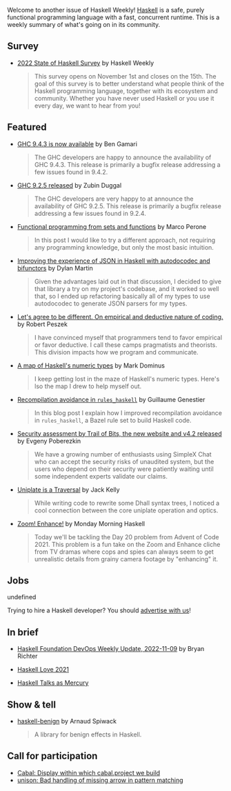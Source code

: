 Welcome to another issue of Haskell Weekly!
[Haskell](https://www.haskell.org) is a safe, purely functional programming language with a fast, concurrent runtime.
This is a weekly summary of what's going on in its community.

## Survey

<!-- Runs from 2022-11-03 to 2022-11-10. -->
- [2022 State of Haskell Survey](https://haskellweekly.news/survey/2022.html) by Haskell Weekly
  > This survey opens on November 1st and closes on the 15th. The goal of this survey is to better understand what people think of the Haskell programming language, together with its ecosystem and community. Whether you have never used Haskell or you use it every day, we want to hear from you!

## Featured

- [GHC 9.4.3 is now available](https://discourse.haskell.org/t/ghc-9-4-3-is-now-available/5268?u=taylorfausak) by Ben Gamari
  > The GHC developers are happy to announce the availability of GHC 9.4.3. This release is primarily a bugfix release addressing a few issues found in 9.4.2.

- [GHC 9.2.5 released](https://discourse.haskell.org/t/ghc-9-2-5-released/5275?u=taylorfausak) by Zubin Duggal
  > The GHC developers are very happy to at announce the availability of GHC 9.2.5. This release is primarily a bugfix release addressing a few issues found in 9.2.4.

- [Functional programming from sets and functions](https://www.tweag.io/blog/2022-11-08-functional-programming-from-sets-and-functions/) by Marco Perone
  > In this post I would like to try a different approach, not requiring any programming knowledge, but only the most basic intuition.

- [Improving the experience of JSON in Haskell with autodocodec and bifunctors](https://www.dylanamartin.com/2022/11/08/improving-the-aeson-experience.html) by Dylan Martin
  > Given the advantages laid out in that discussion, I decided to give that library a try on my project's codebase, and it worked so well that, so I ended up refactoring basically all of my types to use autodocodec to generate JSON parsers for my types.

- [Let's agree to be different. On empirical and deductive nature of coding.](https://rpeszek.github.io/posts/2022-11-07-empirical-programming.html) by Robert Peszek
  > I have convinced myself that programmers tend to favor empirical or favor deductive. I call these camps pragmatists and theorists. This division impacts how we program and communicate.

- [A map of Haskell's numeric types](https://blog.plover.com/prog/haskell/numbers.html) by Mark Dominus
  > I keep getting lost in the maze of Haskell's numeric types. Here's lso the map I drew to help myself out.

- [Recompilation avoidance in `rules_haskell`](https://www.tweag.io/blog/2022-11-03-blog_recompilation/) by Guillaume Genestier
  > In this blog post I explain how I improved recompilation avoidance in `rules_haskell`, a Bazel rule set to build Haskell code.

- [Security assessment by Trail of Bits, the new website and v4.2 released](https://simplex.chat/blog/20221108-simplex-chat-v4.2-security-audit-new-website.html) by Evgeny Poberezkin
  > We have a growing number of enthusiasts using SimpleX Chat who can accept the security risks of unaudited system, but the users who depend on their security were patiently waiting until some independent experts validate our claims.

- [Uniplate is a Traversal](http://jackkelly.name/blog/archives/2022/10/30/uniplate_is_a_traversal/index.html) by Jack Kelly
  > While writing code to rewrite some Dhall syntax trees, I noticed a cool connection between the core uniplate operation and optics.

- [Zoom! Enhance!](https://mmhaskell.com/blog/2022/11/7/zoom-enhance) by Monday Morning Haskell
  > Today we'll be tackling the Day 20 problem from Advent of Code 2021. This problem is a fun take on the Zoom and Enhance cliche from TV dramas where cops and spies can always seem to get unrealistic details from grainy camera footage by "enhancing" it.

## Jobs

undefined

Trying to hire a Haskell developer?
You should [advertise with us](https://haskellweekly.news/advertising.html)!

## In brief

- [Haskell Foundation DevOps Weekly Update, 2022-11-09](https://discourse.haskell.org/t/haskell-foundation-devops-weekly-update-2022-11-09/5285?u=taylorfausak) by Bryan Richter

- [Haskell Love 2021](https://www.youtube.com/playlist?list=PLBqWQH1MiwBTwo2wrwINAorzXRumxO41s)

- [Haskell Talks as Mercury](https://www.youtube.com/playlist?list=PL_ay66lsB3X7t_LswomQ6vT9cXFzzEXd-)

## Show & tell

- [haskell-benign](https://github.com/aspiwack/haskell-benign/tree/bc157ad44e688f32f876f553fc0d84acde03e09d) by Arnaud Spiwack
  > A library for benign effects in Haskell.

## Call for participation

- [Cabal: Display within which cabal.project we build](https://github.com/haskell/cabal/issues/8519)
- [unison: Bad handling of missing arrow in pattern matching](https://github.com/unisonweb/unison/issues/3584)
